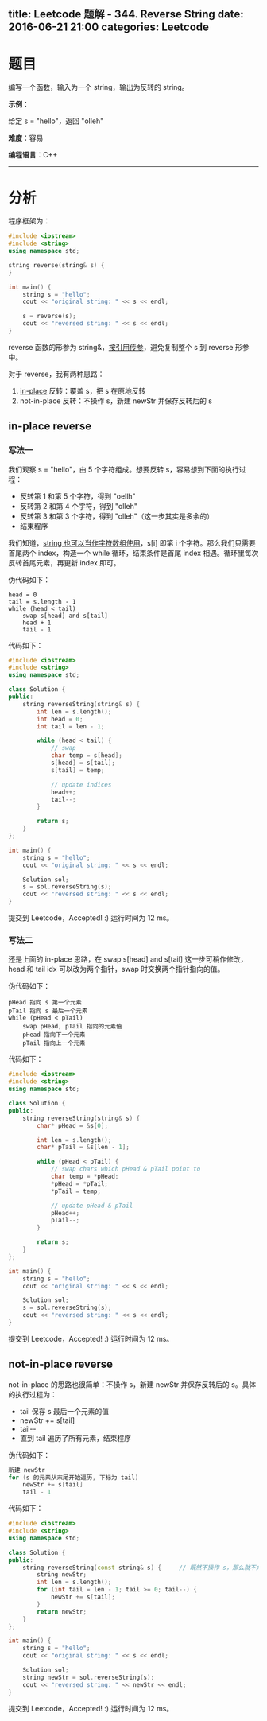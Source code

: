 title: Leetcode 题解 - 344. Reverse String
date: 2016-06-21 21:00
categories: Leetcode
---

# 题目

编写一个函数，输入为一个 string，输出为反转的 string。

<!-- more -->

**示例**：

给定 s = "hello"，返回 "olleh"

**难度**：容易

**编程语言**：C++

---

# 分析

程序框架为：

```cpp
#include <iostream>
#include <string>
using namespace std;

string reverse(string& s) {
}

int main() {
    string s = "hello";
    cout << "original string: " << s << endl;

    s = reverse(s);
    cout << "reversed string: " << s << endl;
}
```

reverse 函数的形参为 string&，[按引用传参](http://syawlaus.github.io/blog/c++/function/passing-arguments/)，避免复制整个 s 到 reverse 形参中。

对于 reverse，我有两种思路：

1. [in-place](https://zh.wikipedia.org/zh/%E5%8E%9F%E5%9C%B0%E7%AE%97%E6%B3%95) 反转：覆盖 s，把 s 在原地反转
2. not-in-place 反转：不操作 s，新建 newStr 并保存反转后的 s

## in-place reverse

### 写法一

我们观察 s = "hello"，由 5 个字符组成。想要反转 s，容易想到下面的执行过程：

* 反转第 1 和第 5 个字符，得到 "oellh"
* 反转第 2 和第 4 个字符，得到 "olleh"
* 反转第 3 和第 3 个字符，得到 "olleh"（这一步其实是多余的）
* 结束程序

我们知道，[string 也可以当作字符数组使用](http://syawlaus.github.io/blog/c++/string)，s[i] 即第 i 个字符。那么我们只需要首尾两个 index，构造一个 while 循环，结束条件是首尾 index 相遇。循环里每次反转首尾元素，再更新 index 即可。

伪代码如下：

```
head = 0
tail = s.length - 1
while (head < tail)
    swap s[head] and s[tail]
    head + 1
    tail - 1
```

代码如下：

```cpp
#include <iostream>
#include <string>
using namespace std;

class Solution {
public:
    string reverseString(string& s) {
        int len = s.length();
        int head = 0;
        int tail = len - 1;

        while (head < tail) {
            // swap
            char temp = s[head];
            s[head] = s[tail];
            s[tail] = temp;

            // update indices
            head++;
            tail--;
        }

        return s;
    }
};

int main() {
    string s = "hello";
    cout << "original string: " << s << endl;

    Solution sol;
    s = sol.reverseString(s);
    cout << "reversed string: " << s << endl;
}
```

提交到 Leetcode，Accepted! :) 运行时间为 12 ms。

### 写法二

还是上面的 in-place 思路，在 swap s[head] and s[tail] 这一步可稍作修改，head 和 tail idx 可以改为两个指针，swap 时交换两个指针指向的值。

伪代码如下：

```
pHead 指向 s 第一个元素
pTail 指向 s 最后一个元素
while (pHead < pTail)
    swap pHead, pTail 指向的元素值
    pHead 指向下一个元素
    pTail 指向上一个元素
```

代码如下：

```cpp
#include <iostream>
#include <string>
using namespace std;

class Solution {
public:
    string reverseString(string& s) {
        char* pHead = &s[0];

        int len = s.length();
        char* pTail = &s[len - 1];

        while (pHead < pTail) {
            // swap chars which pHead & pTail point to
            char temp = *pHead;
            *pHead = *pTail;
            *pTail = temp;

            // update pHead & pTail
            pHead++;
            pTail--;
        }

        return s;
    }
};

int main() {
    string s = "hello";
    cout << "original string: " << s << endl;

    Solution sol;
    s = sol.reverseString(s);
    cout << "reversed string: " << s << endl;
}
```

提交到 Leetcode，Accepted! :) 运行时间为 12 ms。

## not-in-place reverse

not-in-place 的思路也很简单：不操作 s，新建 newStr 并保存反转后的 s。具体的执行过程为：

* tail 保存 s 最后一个元素的值
* newStr += s[tail]
* tail--
* 直到 tail 遍历了所有元素，结束程序

伪代码如下：

```cpp
新建 newStr
for (s 的元素从末尾开始遍历, 下标为 tail)
    newStr += s[tail]
    tail - 1
```

代码如下：

```cpp
#include <iostream>
#include <string>
using namespace std;

class Solution {
public:
    string reverseString(const string& s) {     // 既然不操作 s，那么就不允许修改 s
        string newStr;
        int len = s.length();
        for (int tail = len - 1; tail >= 0; tail--) {
            newStr += s[tail];
        }
        return newStr;
    }
};

int main() {
    string s = "hello";
    cout << "original string: " << s << endl;

    Solution sol;
    string newStr = sol.reverseString(s);
    cout << "reversed string: " << newStr << endl;
}
```

提交到 Leetcode，Accepted! :) 运行时间为 12 ms。
